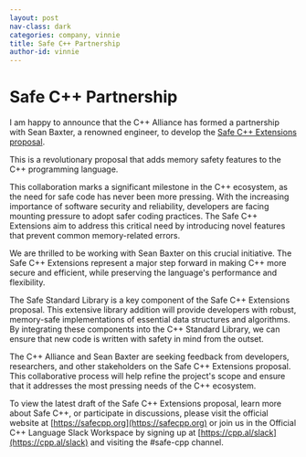 ```yaml
---
layout: post
nav-class: dark
categories: company, vinnie
title: Safe C++ Partnership
author-id: vinnie
---
```


# Safe C++ Partnership

I am happy to announce that the C++ Alliance has formed a partnership with
Sean Baxter, a renowned engineer, to develop the
[Safe C++ Extensions proposal](https://safecpp.org/draft.html).

This is a revolutionary proposal that adds memory safety features to the C++
programming language.

This collaboration marks a significant milestone in the C++ ecosystem, as the
need for safe code has never been more pressing. With the increasing importance
of software security and reliability, developers are facing mounting pressure to
adopt safer coding practices. The Safe C++ Extensions aim to address this
critical need by introducing novel features that prevent common memory-related
errors.

We are thrilled to be working with Sean Baxter on this crucial initiative.
The Safe C++ Extensions represent a major step forward in making C++ more secure
and efficient, while preserving the language's performance and flexibility.

The Safe Standard Library is a key component of the Safe C++ Extensions proposal.
This extensive library addition will provide developers with robust, memory-safe
implementations of essential data structures and algorithms. By integrating these
components into the C++ Standard Library, we can ensure that new code is written
with safety in mind from the outset.

The C++ Alliance and Sean Baxter are seeking feedback from developers, researchers,
and other stakeholders on the Safe C++ Extensions proposal. This collaborative
process will help refine the project's scope and ensure that it addresses the most
pressing needs of the C++ ecosystem.

To view the latest draft of the Safe C++ Extensions proposal, learn more about
Safe C++, or participate in discussions, please visit the official website at
[https://safecpp.org](https://safecpp.org)
or join us in the Official C++ Language Slack Workspace
by signing up at
[https://cpp.al/slack](https://cpp.al/slack)
and visiting the #safe-cpp channel.
